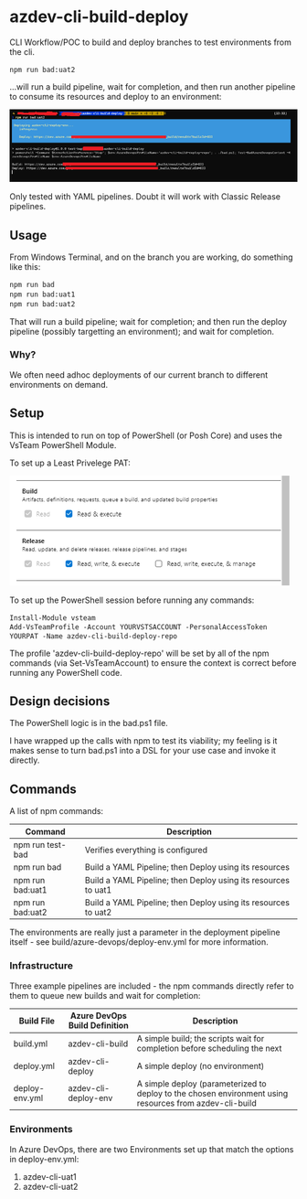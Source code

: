 # azdev-cli-build-deploy
CLI Workflow/POC to build and deploy branches to test environments from the cli. 

```
npm run bad:uat2
```

...will run a build pipeline, wait for completion, and then run another pipeline to consume its resources and deploy to an environment:

![Pic](docs/deploy-uat2-build.PNG "Deploying")

Only tested with YAML pipelines. Doubt it will work with Classic Release pipelines.

## Usage
From Windows Terminal, and on the branch you are working, do something like this:

```bash
npm run bad
npm run bad:uat1
npm run bad:uat2
```

That will run a build pipeline; wait for completion; and then run the deploy pipeline (possibly targetting an environment); and wait for completion. 

### Why?
We often need adhoc deployments of our current branch to different environments on demand. 

## Setup
This is intended to run on top of PowerShell (or Posh Core) and uses the VsTeam PowerShell Module. 

To set up a Least Privelege PAT:

![Least Privelege PAT](docs/pat-permissions.png "Least Privelege PAT")

To set up the PowerShell session before running any commands:

```
Install-Module vsteam
Add-VsTeamProfile -Account YOURVSTSACCOUNT -PersonalAccessToken YOURPAT -Name azdev-cli-build-deploy-repo
```

The profile 'azdev-cli-build-deploy-repo' will be set by all of the npm commands (via Set-VsTeamAccount) to ensure the context is correct before running any PowerShell code. 

## Design decisions
The PowerShell logic is in the bad.ps1 file. 

I have wrapped up the calls with npm to test its viability; my feeling is it makes sense to turn bad.ps1 into a DSL for your use case and invoke it directly. 

## Commands
A list of npm commands:

| Command                       | Description                                                                    |
| ----------------------------- | ------------------------------------------------------------------------------ |
| npm run test-bad              | Verifies everything is configured            |
| npm run bad                   | Build a YAML Pipeline; then Deploy using its resources |
| npm run bad:uat1              | Build a YAML Pipeline; then Deploy using its resources to uat1 |
| npm run bad:uat2              | Build a YAML Pipeline; then Deploy using its resources to uat2 |

The environments are really just a parameter in the deployment pipeline itself - see build/azure-devops/deploy-env.yml for more information. 

### Infrastructure
Three example pipelines are included - the npm commands directly refer to them to queue new builds and wait for completion:

| Build File     | Azure DevOps Build Definition | Description                                                                |
| -------------- | ----------------------------- | -------------------------------------------------------------------------- |
| build.yml      | azdev-cli-build               | A simple build; the scripts wait for completion before scheduling the next | 
| deploy.yml     | azdev-cli-deploy              | A simple deploy (no environment) |
| deploy-env.yml | azdev-cli-deploy-env          | A simple deploy (parameterized to deploy to the chosen environment using resources from azdev-cli-build |

### Environments
In Azure DevOps, there are two Environments set up that match the options in deploy-env.yml:

1. azdev-cli-uat1
2. azdev-cli-uat2

